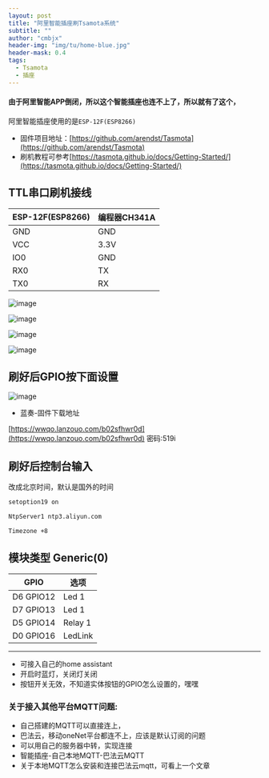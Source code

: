 ```yaml
---
layout: post
title: "阿里智能插座刷Tsamota系统"
subtitle: ""
author: "cmbjx"
header-img: "img/tu/home-blue.jpg"
header-mask: 0.4
tags:
  - Tsamota
  - 插座
---
```


#### 由于阿里智能APP倒闭，所以这个智能插座也连不上了，所以就有了这个，
阿里智能插座使用的是`ESP-12F(ESP8266)`

- 固件项目地址：[https://github.com/arendst/Tasmota](https://github.com/arendst/Tasmota)
- 刷机教程可参考[https://tasmota.github.io/docs/Getting-Started/](https://tasmota.github.io/docs/Getting-Started/)
## TTL串口刷机接线

<b>ESP-12F(ESP8266)</b>  | <b>编程器CH341A</b>
-------- | -----
GND  | GND
VCC  | 3.3V
IO0  | GND
RX0  |  TX
TX0  |  RX

![image](https://img.cmbjx.us.kg/2091k/image/main/001/20250228154640_s7kqg5z21j.jpg)

![image](https://img.cmbjx.us.kg/2091k/image/main/001/20250228154742_uk3ba86icw.jpg)


![image](https://img.cmbjx.us.kg/2091k/image/main/001/20250228144138_ty8egi3sa3.png)

![image](https://img.cmbjx.us.kg/2091k/image/main/001/20250228145004_qqs9ulz592.png)


## 刷好后GPIO按下面设置
![image](https://img.cmbjx.us.kg/2091k/image/main/001/20250228145154_twyrkb4du7.png)

- 蓝奏-固件下载地址
  
[https://wwqo.lanzouo.com/b02sfhwr0d](https://wwqo.lanzouo.com/b02sfhwr0d)
密码:519i


## 刷好后控制台输入
改成北京时间，默认是国外的时间
```sh
setoption19 on

NtpServer1 ntp3.aliyun.com

Timezone +8
```
## 模块类型 Generic(0)

<b>GPIO</b>     | <b>选项</b>
-------- | -----
D6 GPIO12  | Led 1
D7 GPIO13  | Led 1
D5 GPIO14  | Relay 1
D0 GPIO16  |  LedLink

---
- 可接入自己的home assistant
- 开启时蓝灯，关闭灯关闭
- 按钮开关无效，不知道实体按钮的GPIO怎么设置的，嘿嘿


### 关于接入其他平台MQTT问题:
- 自己搭建的MQTT可以直接连上，
- 巴法云，移动oneNet平台都连不上，应该是默认订阅的问题
- 可以用自己的服务器中转，实现连接
- 智能插座-自己本地MQTT-巴法云MQTT
- 关于本地MQTT怎么安装和连接巴法云mqtt，可看上一个文章
